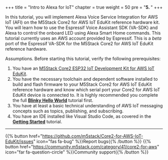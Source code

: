 +++
title = "Intro to Alexa for IoT"
chapter = true
weight = 50
pre = "<b>5. </b>"
+++

In this tutorial, you will implement Alexa Voice Service Integration for AWS IoT (AFI) on the M5Stack Core2 for AWS IoT EduKit reference hardware kit. You will learn how to use the Espressif Voice Assistant SDK (VA-SDK) and Alexa to control the onboard LED using Alexa Smart Home commands. This tutorial currently uses an AWS account provided by Espressif. This is a *beta* port of the Espressif VA-SDK for the M5Stack Core2 for AWS IoT EduKit reference hardware.

Assumptions. Before starting this tutorial, verify the following prerequisites:

1. You have an [M5Stack Core2 ESP32 IoT Development Kit for AWS IoT EduKit](https://www.amazon.com/dp/B08NP5LVFH).
2. You have the necessary toolchain and dependent software installed to build and flash firmware to your M5Stack Core2 for AWS IoT EduKit reference hardware and know which serial port your Core2 for AWS IoT EduKit device is connected to. It is highly recommended you complete the full [**Blinky Hello World**](/en/blinky-hello-world.html) tutorial first.
3. You have at least a basic technical understanding of AWS IoT messaging concepts such as topics, publishing, and subscribing.
4. You have an IDE installed like Visual Studio Code, as covered in the [**Getting Started**](/en/getting-started.html) tutorial.

---
{{% button href="https://github.com/m5stack/Core2-for-AWS-IoT-EduKit/issues" icon="fas fa-bug" %}}Report bugs{{% /button %}} {{% button href="https://community.m5stack.com/category/41/core2-for-aws" icon="far fa-question-circle" %}}Community support{{% /button %}}